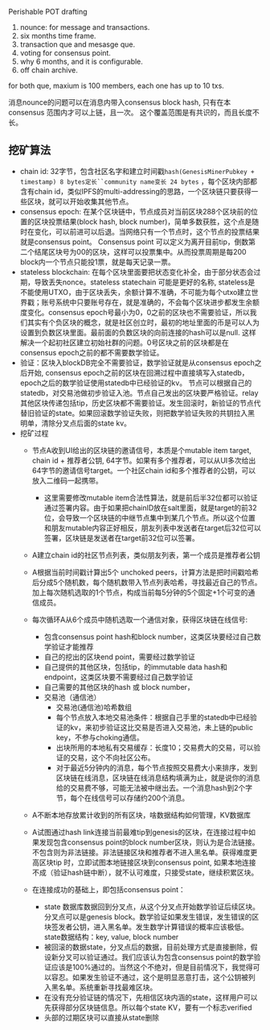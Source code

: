 Perishable POT drafting

1. nounce: for message and transactions. 
2. six months time frame.
3. transaction que and mesasge que. 
4. voting for consensus point. 
5. why 6 months, and it is configurable. 
6. off chain archive. 

for both que, maxium is 100 members, each one has up to 10 txs. 

消息nounce的问题可以在消息内带入consensus block hash, 只有在本consensus 范围内才可以上链，且一次。 这个覆盖范围是有共识的，而且长度不长。

## 挖矿算法
* chain id: 32字节，包含社区名字和建立时间戳`hash(GenesisMinerPubkey + timestamp) 8 bytes定长``community name变长 24 bytes` ，每个区块内部都含有chain id，类似IPFS的multi-addressing的思路，一个区块链只要获得一些区块，就可以开始收集其他节点。
* consensus epoch: 在某个区块链中，节点成员对当前区块288个区块前的位置的区块投票结果(block hash, block number)，简单多数获胜，这个点是随时在变化，可以前进可以后退。当网络只有一个节点时，这个节点的投票结果就是consensus point。 Consensus point 可以定义为离开目前tip，倒数第二个结尾区块号为00的区块，这样可以投票集中。从而投票周期是每200 block内一个节点只能投1票，就是每天记录一票。
* stateless blockchain: 在每个区块里面要把状态变化补全，由于部分状态会过期，导致丢失nonce。stateless statechain 可能是更好的名称, stateless是不能使用UTXO，由于区块丢失，余额计算不准确，不可能为每个utxo建立世界戳；账号系统中只要账号存在，就是准确的，不会每个区块进步都发生余额度变化。consensus epoch号最小为0，0之前的区块也不需要验证，所以我们其实有个负区块的概念，就是社区创立时，最初的地址里面的币是可以人为设置到负数区块里面。最前面的负数区块的向前连接的hash可以是null. 这样解决一个起初社区建立初始社群的问题。0号区块之前的区块都是在consensus epoch之前的都不需要数学验证。 
* 验证：区块入blockDB完全不需要验证，数学验证就是从consensus epoch之后开始, consensus epoch之前的区块在回溯过程中直接填写入statedb，epoch之后的数学验证使用statedb中已经验证的kv。 节点可以根据自己的statedb，对交易池做初步验证入池。节点自己发出的区块要严格验证。relay其他区块传递包括tip，历史区块都不需要验证。发生回滚时，新验证的节点代替旧验证的state。如果回滚数学验证失败，则把数学验证失败的共钥拉入黑明单，清除分叉点后面的state kv。
* 挖矿过程
  * 节点A收到UI给出的区块链的邀请信号，本质是个mutable item target, chain id + 推荐者公钥, 64字节。如果有多个推荐者，可以从UI多次给出64字节的邀请信号target。一个社区chain id和多个推荐者的公钥，可以放入二维码一起携带。
    * 这里需要修改mutable item合法性算法，就是前后半32位都可以验证通过签署内容。由于如果把chainID放在salt里面，就是target的前32位，会导致一个区块链的中继节点集中到某几个节点。所以这个位置和朋友mutable内容正好相反，朋友列表中发送者在target后32位可以签署，区块链是发送者在target前32位可以签署。 
  * A建立chain id的社区节点列表，类似朋友列表，第一个成员是推荐者公钥
  * A根据当前时间戳计算出5个 unchoked peers，计算方法是把时间戳哈希后分成5个随机数，每个随机数带入节点列表哈希，寻找最近自己的节点。加上每次随机选取的1个节点，构成当前每5分钟的5个固定+1个可变的通信成员。 
  * 每次循环A从6个成员中随机选取一个通信对象，获得区块链在线信号:
    * 包含consensus point hash和block number，这类区块要经过自己数学验证才能推荐 
    * 自己的挖出的区块end point，需要经过数学验证
    * 自己提供的其他区块，包括tip，的immutable data hash和endpoint，这类区块要不需要经过自己数学验证
    * 自己需要的其他区块的hash 或 block number，
    * 交易池（通信池）
      * 交易池(通信池)哈希数组
      * 每个节点放入本地交易池条件：根据自己手里的statedb中已经验证的kv，来初步验证这比交易是否进入交易池，未上链的public key，不参与choking通信。
      * 出块所用的本地私有交易缓存：长度10；交易费大的交易，可以验证的交易，这个不向社区公布。
      * 对于最近5分钟内的消息，每个节点按照交易费大小来排序，发到区块链在线消息，区块链在线消息结构填满为止，就是说你的消息给的交易费不够，可能无法被中继出去。一个消息hash到2个字节，每个在线信号可以存储约200个消息。

  * A不断本地存放累计收到的所有区块，啥数据结构如何管理，KV数据库
  * A试图通过hash link连接当前最难tip到genesis的区块，在连接过程中如果发现包含consensus point的block number区块，则认为是合法链接。不包含则为非法链接。非法链接区块和推荐者不进入黑名单。获得难度更高区块tip 时，立即试图本地链接区块到consensus point, 如果本地连接不成（验证hash链中断），就不认可难度，只接受state，继续积累区块。
  * 在连接成功的基础上，即包括consensus point：
      * state 数据库数据回到分叉点，从这个分叉点开始数学验证后续区块。分叉点可以是genesis block。数学验证如果发生错误，发生错误的区块签发者公钥，进入黑名单。发生数学计算错误的概率应该极低。state数据结构：key, value, block number
      * 被回滚的数据state，分叉点后的数据，目前处理方式是直接删除，假设新分叉可以验证通过。我们应该认为包含consensus point的数学验证应该是100%通过的。当然这个不绝对，但是目前情况下，我觉得可以容忍。如果发生验证不通过，这个是明显恶意打击，这个公钥被列入黑名单。系统重新寻找最难区块。
      * 在没有充分验证链的情况下，先相信区块内涵的state，这样用户可以先获得部分区块链信息。所以每个state KV，要有一个标志verified
      * 头部的过期区块可以直接从state删除
